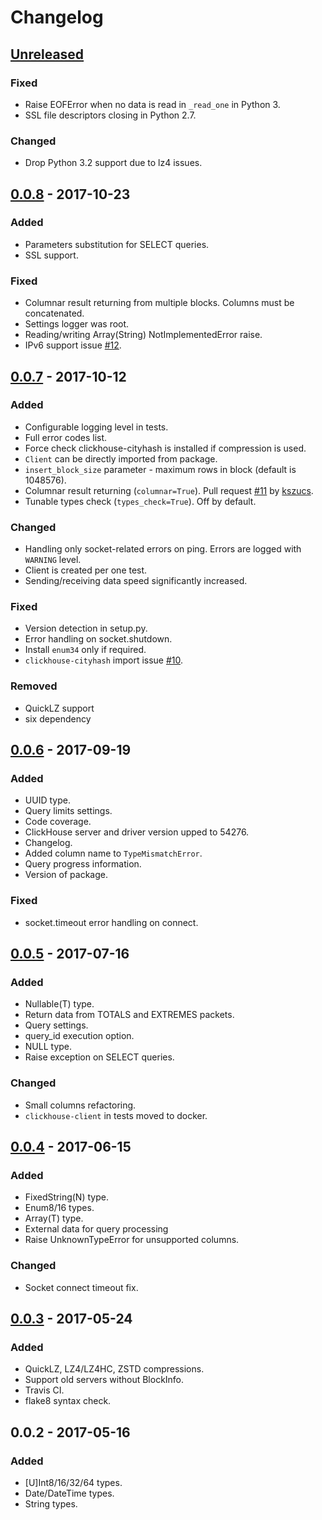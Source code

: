# Changelog

## [Unreleased]
### Fixed
- Raise EOFError when no data is read in `_read_one` in Python 3.
- SSL file descriptors closing in Python 2.7.

### Changed
- Drop Python 3.2 support due to lz4 issues.

## [0.0.8] - 2017-10-23
### Added
- Parameters substitution for SELECT queries.
- SSL support.

### Fixed
- Columnar result returning from multiple blocks. Columns must be concatenated.
- Settings logger was root.
- Reading/writing Array(String) NotImplementedError raise.
- IPv6 support issue [#12](https://github.com/mymarilyn/clickhouse-driver/issues/12).

## [0.0.7] - 2017-10-12
### Added
- Configurable logging level in tests.
- Full error codes list.
- Force check clickhouse-cityhash is installed if compression is used.
- `Client` can be directly imported from package.
- `insert_block_size` parameter - maximum rows in block (default is 1048576).
- Columnar result returning (`columnar=True`). Pull request [#11](https://github.com/mymarilyn/clickhouse-driver/pull/11) by [kszucs](https://github.com/kszucs).
- Tunable types check (`types_check=True`). Off by default.

### Changed
- Handling only socket-related errors on ping. Errors are logged with `WARNING` level.
- Client is created per one test.
- Sending/receiving data speed significantly increased.

### Fixed
- Version detection in setup.py.
- Error handling on socket.shutdown.
- Install `enum34` only if required.
- `clickhouse-cityhash` import issue [#10](https://github.com/mymarilyn/clickhouse-driver/issues/10).

### Removed
- QuickLZ support
- six dependency

## [0.0.6] - 2017-09-19
### Added
- UUID type.
- Query limits settings.
- Code coverage.
- ClickHouse server and driver version upped to 54276.
- Changelog.
- Added column name to `TypeMismatchError`.
- Query progress information.
- Version of package.

### Fixed
- socket.timeout error handling on connect.

## [0.0.5] - 2017-07-16
### Added
- Nullable(T) type.
- Return data from TOTALS and EXTREMES packets.
- Query settings.
- query_id execution option.
- NULL type.
- Raise exception on SELECT queries.

### Changed
- Small columns refactoring.
- `clickhouse-client` in tests moved to docker.

## [0.0.4] - 2017-06-15
### Added
- FixedString(N) type.
- Enum8/16 types.
- Array(T) type.
- External data for query processing
- Raise UnknownTypeError for unsupported columns.

### Changed
- Socket connect timeout fix.

## [0.0.3] - 2017-05-24
### Added
- QuickLZ, LZ4/LZ4HC, ZSTD compressions.
- Support old servers without BlockInfo.
- Travis CI.
- flake8 syntax check.

## 0.0.2 - 2017-05-16
### Added
- [U]Int8/16/32/64 types.
- Date/DateTime types.
- String types.

[Unreleased]: https://github.com/mymarilyn/clickhouse-driver/compare/0.0.8...HEAD
[0.0.8]: https://github.com/mymarilyn/clickhouse-driver/compare/0.0.7...0.0.8
[0.0.7]: https://github.com/mymarilyn/clickhouse-driver/compare/0.0.6...0.0.7
[0.0.6]: https://github.com/mymarilyn/clickhouse-driver/compare/0.0.5...0.0.6
[0.0.5]: https://github.com/mymarilyn/clickhouse-driver/compare/0.0.4...0.0.5
[0.0.4]: https://github.com/mymarilyn/clickhouse-driver/compare/0.0.3...0.0.4
[0.0.3]: https://github.com/mymarilyn/clickhouse-driver/compare/0.0.2...0.0.3
